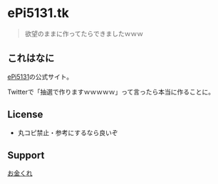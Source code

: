 # ePi5131.tk

> 欲望のままに作ってたらできましたｗｗｗ

## これはなに

[ePi5131](<https://twitter.com/ePi5131>)の公式サイト。

Twitterで「抽選で作りますｗｗｗｗｗ」って言ったら本当に作ることに。

## License

- 丸コピ禁止・参考にするなら良いぞ

## Support

[お金くれ](<https://dev.m86.work/donate/>)

